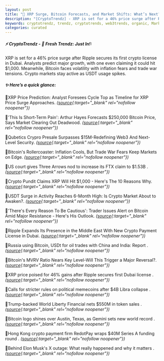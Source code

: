 ```yaml
---
layout: post
title: "🌇 XRP Surge, Bitcoin Forecasts, and Market Shifts: What’s Next?"
description: "[CryptoTrendz] - XRP is set for a 46% price surge after Ripple secures its first crypto license in Dubai. Analysts predict major growth, with one even claiming it could hit $1,000. Meanwhile, Bitcoin faces volatility with inflation fears and trade war tensions. Crypto markets stay active as USDT usage spikes."
keywords: cryptotrendz, trendz, cryptotrends, web3trends, organic, Market, China, Web3, CEO, Crypto, Bitcoin, USDt, XRP, Elon, Dubai, token, Analyst, FTX
categories: curated
---
```


##### ⚡ CryptoTrendz - 📌 *Fresh Trendz: Just In!:*

XRP is set for a 46% price surge after Ripple secures its first crypto license in Dubai. Analysts predict major growth, with one even claiming it could hit $1,000. Meanwhile, Bitcoin faces volatility with inflation fears and trade war tensions. Crypto markets stay active as USDT usage spikes.

##### ✨ *Here’s a quick glance:*


🔹XRP Price Prediction: Analyst Foresees Cycle Top as Timeline for XRP Price Surge Approaches. *([source](https://s.avyag.com/1tsd){:target="_blank" rel="nofollow noopener"})*

🔹'This Is Short-Term Pain': Arthur Hayes Forecasts $250,000 Bitcoin Price, Says Market Clearing Out Deadwood. *([source](https://s.avyag.com/cta1){:target="_blank" rel="nofollow noopener"})*

🔹Qubetics Crypro Presale Surpasses $15M-Redefining Web3 And Next-Level Security. *([source](https://s.avyag.com/uzlr){:target="_blank" rel="nofollow noopener"})*

🔹Bitcoin's Rollercoaster: Inflation Cools, But Trade War Fears Keep Markets on Edge. *([source](https://s.avyag.com/z4s1){:target="_blank" rel="nofollow noopener"})*

🔹US court gives Three Arrows nod to increase its FTX claim to $1.53B . *([source](https://s.avyag.com/xtw9){:target="_blank" rel="nofollow noopener"})*

🔹Crypto Pundit Claims XRP Will Hit $1,000 - Here's The 10 Reasons Why. *([source](https://s.avyag.com/qioa){:target="_blank" rel="nofollow noopener"})*

🔹USDT Surge in Activity Reaches 6-Month High: Is Crypto Market About to Awaken?. *([source](https://s.avyag.com/4ggp){:target="_blank" rel="nofollow noopener"})*

🔹'There's Every Reason To Be Cautious': Trader Issues Alert on Bitcoin Amid Major Resistance - Here's His Outlook. *([source](https://s.avyag.com/9eg6){:target="_blank" rel="nofollow noopener"})*

🔹Ripple Expands Its Presence in the Middle East With New Crypto Payment License in Dubai. *([source](https://s.avyag.com/ik9d){:target="_blank" rel="nofollow noopener"})*

🔹Russia using Bitcoin, USDt for oil trades with China and India: Report . *([source](https://s.avyag.com/5na9){:target="_blank" rel="nofollow noopener"})*

🔹Bitcoin's MVRV Ratio Nears Key Level-Will This Trigger a Major Reversal?. *([source](https://s.avyag.com/yiu2){:target="_blank" rel="nofollow noopener"})*

🔹XRP price poised for 46% gains after Ripple secures first Dubai license . *([source](https://s.avyag.com/8fwj){:target="_blank" rel="nofollow noopener"})*

🔹Calls for stricter rules on political memecoins after $4B Libra collapse . *([source](https://s.avyag.com/lu20){:target="_blank" rel="nofollow noopener"})*

🔹Trump-backed World Liberty Financial nets $550M in token sales . *([source](https://s.avyag.com/a3y8){:target="_blank" rel="nofollow noopener"})*

🔹Bitcoin logo shines over Austin, Texas, as Gemini sets new world record . *([source](https://s.avyag.com/9bxs){:target="_blank" rel="nofollow noopener"})*

🔹Hong Kong crypto payment firm RedotPay wraps $40M Series A funding round . *([source](https://s.avyag.com/7ae2){:target="_blank" rel="nofollow noopener"})*

🔹Behind Elon Musk's X outage: What really happened and why it matters . *([source](https://s.avyag.com/jvzi){:target="_blank" rel="nofollow noopener"})*

